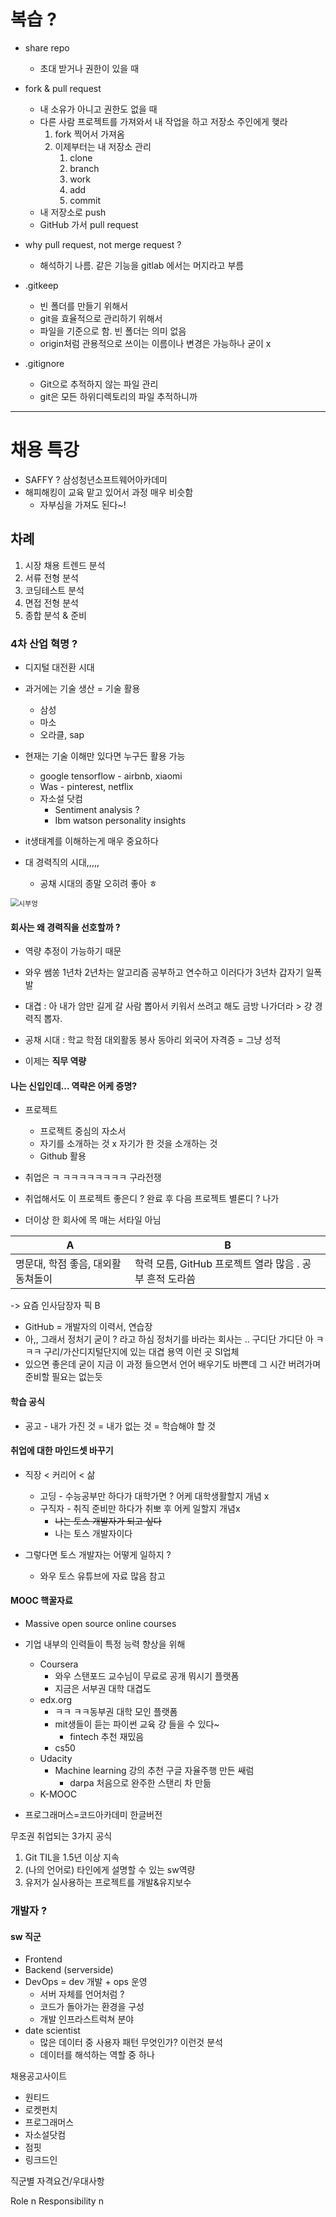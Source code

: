 # 복습 ? 



* share repo
  * 초대 받거나 권한이 있을 때 

* fork & pull request 
  * 내 소유가 아니고 권한도 없을 때
  * 다른 사람 프로젝트를 가져와서 내 작업을 하고 저장소 주인에게 햊라
    1. fork 찍어서 가져옴 
    2. 이제부터는 내 저장소 관리
       1. clone
       2. branch
       3. work
       4. add
       5. commit
  * 내 저장소로 push 
  * GitHub 가서 pull request

* why pull request, not merge request ?

  * 해석하기 나름. 같은 기능을 gitlab 에서는 머지라고 부름 

  

* .gitkeep 
  * 빈 폴더를 만들기 위해서
  * git을 효율적으로 관리하기 위해서 
  * 파일을 기준으로 함. 빈 폴더는 의미 없음 
  * origin처럼 관용적으로 쓰이는 이름이나 변경은 가능하나 굳이 x
* .gitignore
  * Git으로 추적하지 않는 파일 관리
  * git은 모든 하위디렉토리의 파일 추적하니까



---



# 채용 특강

* SAFFY ? 삼성청년소프트웨어아카데미
* 해피해킹이 교육 맡고 있어서 과정 매우 비슷함
  * 자부심을 가져도 된다~! 



## 차례



1. 시장 채용 트렌드 분석
2. 서류 전형 분석
3. 코딩테스트 분석
4. 면접 전형 분석
5. 종합 분석 & 준비 



### 4차 산업 혁명 ? 

* 디지털 대전환 시대

* 과거에는 기술 생산 = 기술 활용 
  * 삼성
  * 마소
  * 오라클, sap
* 현재는 기술 이해만 있다면 누구든 활용 가능
  * google tensorflow - airbnb, xiaomi
  * Was - pinterest, netflix
  * 자소설 닷컴
    * Sentiment analysis ? 
    * Ibm watson personality insights



* it생태계를 이해하는게 매우 중요하다 
* 대 경력직의 시대,,,,, 
  * 공채 시대의 종말 오히려 좋아 ㅎ

<img src="https://img1.daumcdn.net/thumb/R1280x0/?fname=http://t1.daumcdn.net/brunch/service/user/2x8q/image/v_Mtnx4GaGxsUU_462ceZg26VmI.jpg" alt="시부엉" style="zoom:80%;" />

#### 회사는 왜 경력직을 선호할까 ? 

* 역량 추정이 가능하기 때문 
* 와우 쌤쏭 1년차 2년차는 알고리즘 공부하고 연수하고 이러다가 3년차 갑자기 일폭발
* 대겹 : 아 내가 암만 길게 갈 사람 뽑아서 키워서 쓰려고 해도 금방 나가더라 > 걍 경력직 뽑자.

* 공채 시대 : 학교 학점 대외활동 봉사 동아리 외국어 자격증 = 그냥 성적
* 이제는 **직무 역량**



#### 나는 신입인데... 역략은 어케 증명? 

* 프로젝트
  * 프로젝트 중심의 자소서 
  * 자기를 소개하는 것 x 자기가 한 것을 소개하는 것
  * Github 활용

* 취업은 ㅋ ㅋㅋㅋㅋㅋㅋㅋㅋ 구라전쟁
* 취업해서도 이 프로젝트 좋은디 ? 완료 후 다음 프로젝트 별론디 ? 나가 
* 더이상 한 회사에 목 매는 서타일 아님 



| A                                 | B                                                       |
| --------------------------------- | ------------------------------------------------------- |
| 명문대, 학점 좋음, 대외활동쳐돌이 | 학력 모름, GitHub 프로젝트 열라 많음 . 공부 흔적 도라씀 |

-> 요즘 인사담장자 픽 B



* GitHub = 개발자의 이력서, 연습장 
* 아,, 그래서 정처기 굳이 ? 라고 하심 정처기를 바라는 회사는 .. 구디단 가디단 아 ㅋㅋㅋ 구리/가산디지털단지에 있는 대겹 용역 이런 곳 SI업체 
* 있으면 좋은데 굳이 지금 이 과정 들으면서 언어 배우기도 바쁜데 그 시간 버려가며 준비할 필요는 없는듯



#### 학습 공식

* 공고 - 내가 가진 것 = 내가 없는 것 = 학습해야 할 것



#### 취업에 대한 마인드셋 바꾸기

* 직장 < 커리어 < 삶 

  * 고딩 - 수능공부만 하다가 대학가면 ? 어케 대학생활할지 개념 x
  * 구직자 - 취직 준비만 하다가 취뽀 후 어케 일할지 개념x 
    * ~~나는 토스 개발자가 되고 싶다~~
    * 나는 토스 개발자이다

  

* 그렇다면 토스 개발자는 어떻게 일하지 ? 

  * 와우 토스 유튜브에 자료 많음 참고



#### MOOC 핵꿀자료

* Massive open source online courses

* 기업 내부의 인력들이 특정 능력 향상을 위해

  * Coursera 
    *  와우 스탠포드 교수님이 무료로 공개 뭐시기 플랫폼
    * 지금은 서부권 대학 대겹도
  * edx.org 
    * ㅋㅋ	ㅋㅋ동부권 대학 모인 플랫폼 
    * mit생들이 듣는 파이썬 교육 걍 들을 수 있다~ 
      * fintech 추천 재밌음 
    * cs50
  * Udacity
    * Machine  learning 강의 추천 구글 자율주행 만든 쌔럼
      * darpa 처음으로 완주한 스탠리 차 만듦  
  * K-MOOC

  

* 프로그래머스=코드아카데미 한글버전



무조권 취업되는 3가지 공식 

1. Git TIL을 1.5년 이상 지속
2. (나의 언어로) 타인에게 설명할 수 있는 sw역량
3. 유저가 실사용하는 프로젝트를 개발&유지보수



### 개발자 ? 

#### sw 직군 

* Frontend
* Backend (serverside)
* DevOps = dev 개발 + ops 운영
  * 서버 자체를 언어처럼 ? 
  * 코드가 돌아가는 환경을 구성
  * 개발 인프라스트럭쳐 분야
* date scientist
  * 많은 데이터 중 사용자 패턴 무엇인가? 이런것 분석
  * 데이터를 해석하는 역할 중 하나



채용공고사이트 

* 원티드
* 로켓펀치
* 프로그래머스
* 자소설닷컴
* 점핏
* 링크드인



직군별 자격요건/우대사항

Role n Responsibility n 







